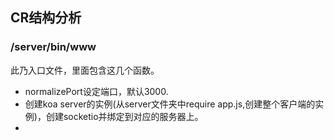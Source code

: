 ## CR结构分析

### /server/bin/www
此乃入口文件，里面包含这几个函数。

 - normalizePort设定端口，默认3000.
 - 创建koa server的实例(从server文件夹中require app.js,创建整个客户端的实例)，创建socketio并绑定到对应的服务器上。
 - 